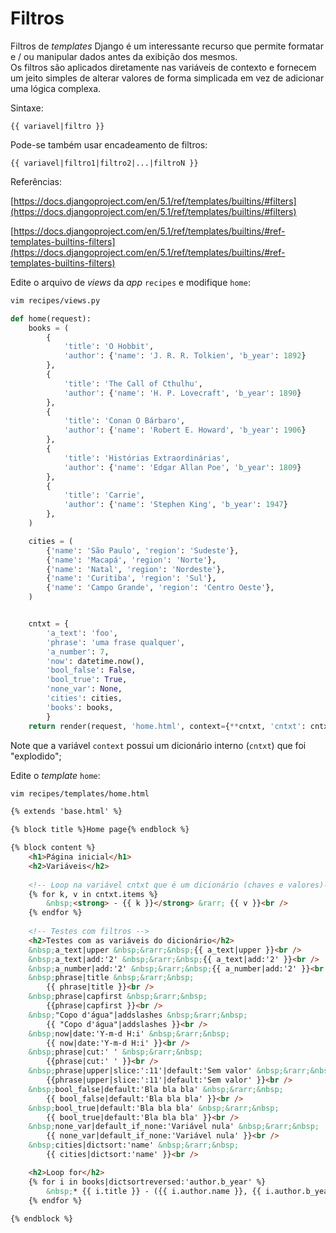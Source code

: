 # Filtros

Filtros de *templates* Django é um interessante recurso que permite formatar 
e / ou manipular dados antes da exibição dos mesmos.  
Os filtros são aplicados diretamente nas variáveis de contexto e fornecem um
jeito simples de alterar valores de forma simplicada em vez de adicionar uma
lógica complexa.
  
Sintaxe:
```  
{{ variavel|filtro }}
```

Pode-se também usar encadeamento de filtros:

```
{{ variavel|filtro1|filtro2|...|filtroN }}
```

Referências:

[https://docs.djangoproject.com/en/5.1/ref/templates/builtins/#filters](https://docs.djangoproject.com/en/5.1/ref/templates/builtins/#filters)

[https://docs.djangoproject.com/en/5.1/ref/templates/builtins/#ref-templates-builtins-filters](https://docs.djangoproject.com/en/5.1/ref/templates/builtins/#ref-templates-builtins-filters)

Edite o arquivo de *views* da *app* `recipes` e modifique `home`:
```bash
vim recipes/views.py 
```
```python
def home(request):
    books = (
        {
            'title': 'O Hobbit',
            'author': {'name': 'J. R. R. Tolkien', 'b_year': 1892}
        },
        {
            'title': 'The Call of Cthulhu',
            'author': {'name': 'H. P. Lovecraft', 'b_year': 1890}
        },
        {
            'title': 'Conan O Bárbaro',
            'author': {'name': 'Robert E. Howard', 'b_year': 1906}
        },
        {
            'title': 'Histórias Extraordinárias',
            'author': {'name': 'Edgar Allan Poe', 'b_year': 1809}
        },
        {
            'title': 'Carrie',
            'author': {'name': 'Stephen King', 'b_year': 1947}
        },
    )

    cities = (
        {'name': 'São Paulo', 'region': 'Sudeste'},
        {'name': 'Macapá', 'region': 'Norte'},
        {'name': 'Natal', 'region': 'Nordeste'},
        {'name': 'Curitiba', 'region': 'Sul'},
        {'name': 'Campo Grande', 'region': 'Centro Oeste'},
    )


    cntxt = {
        'a_text': 'foo',
        'phrase': 'uma frase qualquer',
        'a_number': 7,
        'now': datetime.now(),
        'bool_false': False,
        'bool_true': True,
        'none_var': None,
        'cities': cities,
        'books': books,
        }
    return render(request, 'home.html', context={**cntxt, 'cntxt': cntxt})
```

Note que a variável `context` possui um dicionário interno (`cntxt`) que foi
"explodido";

Edite o *template* `home`:
```bash
vim recipes/templates/home.html
```
```html
{% extends 'base.html' %}

{% block title %}Home page{% endblock %}

{% block content %}
    <h1>Página inicial</h1>
    <h2>Variáveis</h2>    
    
    <!-- Loop na variável cntxt que é um dicionário (chaves e valores)-->
    {% for k, v in cntxt.items %}
        &nbsp;<strong> - {{ k }}</strong> &rarr; {{ v }}<br />        
    {% endfor %}
    
    <!-- Testes com filtros -->
    <h2>Testes com as variáveis do dicionário</h2>
    &nbsp;a_text|upper &nbsp;&rarr;&nbsp;{{ a_text|upper }}<br />
    &nbsp;a_text|add:'2' &nbsp;&rarr;&nbsp;{{ a_text|add:'2' }}<br />
    &nbsp;a_number|add:'2' &nbsp;&rarr;&nbsp;{{ a_number|add:'2' }}<br />
    &nbsp;phrase|title &nbsp;&rarr;&nbsp;
        {{ phrase|title }}<br />
    &nbsp;phrase|capfirst &nbsp;&rarr;&nbsp;
        {{phrase|capfirst }}<br />
    &nbsp;"Copo d'água"|addslashes &nbsp;&rarr;&nbsp;
        {{ "Copo d'água"|addslashes }}<br />
    &nbsp;now|date:'Y-m-d H:i' &nbsp;&rarr;&nbsp;
        {{ now|date:'Y-m-d H:i' }}<br />
    &nbsp;phrase|cut:' ' &nbsp;&rarr;&nbsp;
        {{phrase|cut:' ' }}<br />
    &nbsp;phrase|upper|slice:':11'|default:'Sem valor' &nbsp;&rarr;&nbsp;
        {{phrase|upper|slice:':11'|default:'Sem valor' }}<br />
    &nbsp;bool_false|default:'Bla bla bla' &nbsp;&rarr;&nbsp;
        {{ bool_false|default:'Bla bla bla' }}<br />
    &nbsp;bool_true|default:'Bla bla bla' &nbsp;&rarr;&nbsp;
        {{ bool_true|default:'Bla bla bla' }}<br />
    &nbsp;none_var|default_if_none:'Variável nula' &nbsp;&rarr;&nbsp;
        {{ none_var|default_if_none:'Variável nula' }}<br />
    &nbsp;cities|dictsort:'name' &nbsp;&rarr;&nbsp;
        {{ cities|dictsort:'name' }}<br />

    <h2>Loop for</h2>    
    {% for i in books|dictsortreversed:'author.b_year' %}
        &nbsp;* {{ i.title }} - ({{ i.author.name }}, {{ i.author.b_year}})<br />
    {% endfor %}    
    
{% endblock %}

```


